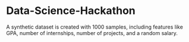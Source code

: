 # Data-Science-Hackathon
A synthetic dataset is created with 1000 samples, including features like GPA, number of internships, number of projects, and a random salary.
